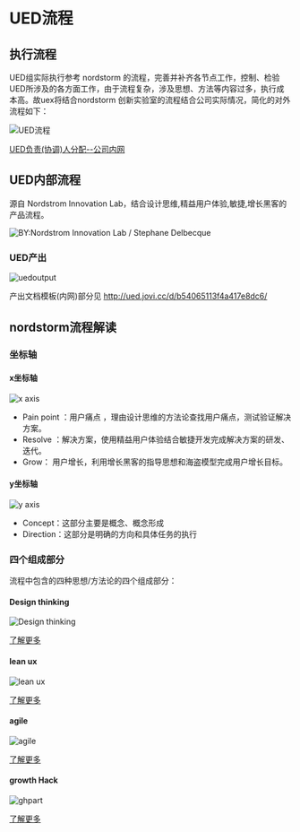 # UED流程

<!-- 注： 部分图片过大，文字难以辨识，请在图片点击右键 → 选择`在新标签页打开图片` 以查看大图。
![右键查看大图](../../assets/imgs/2019-05-09_14-10-01.png) -->

<!-- ## UED 执行流程 -->

## 执行流程

UED组实际执行参考 nordstorm 的流程，完善并补齐各节点工作，控制、检验UED所涉及的各方面工作，由于流程复杂，涉及思想、方法等内容过多，执行成本高。故uex将结合nordstorm 创新实验室的流程结合公司实际情况，简化的对外流程如下：

![UED流程](../../assets/imgs/UEDflow.png)

[UED负责(协调)人分配--公司内网](http://wiki.jiandan100.cn:8090/pages/viewpage.action?pageId=278532118)

## UED内部流程

源自 Nordstrom Innovation Lab，结合设计思维,精益用户体验,敏捷,增长黑客的产品流程。

![BY:Nordstrom Innovation Lab / Stephane Delbecque](../../assets/imgs/Page6-300dpi.png)

### UED产出

![uedoutput](../../assets/imgs/uedoutput.png)

产出文档模板(内网)部分见 <http://ued.jovi.cc/d/b54065113f4a417e8dc6/>

## nordstorm流程解读

### 坐标轴

#### x坐标轴

![x axis](../../assets/imgs/x-axis.png)

- Pain point ：用户痛点 ，理由设计思维的方法论查找用户痛点，测试验证解决方案。
- Resolve ：解决方案，使用精益用户体验结合敏捷开发完成解决方案的研发、迭代。
- Grow： 用户增长，利用增长黑客的指导思想和海盗模型完成用户增长目标。

#### y坐标轴

![y axis](../../assets/imgs/y-axis.png)

- Concept：这部分主要是概念、概念形成
- Direction：这部分是明确的方向和具体任务的执行

### 四个组成部分

流程中包含的四种思想/方法论的四个组成部分：

#### Design thinking

![Design thinking](../../assets/imgs/dtpart.png)

[了解更多](content/references.md#referDesignThinking)

#### lean ux

![lean ux](../../assets/imgs/leanuxpart.png)

[了解更多](content/references.md#referLeanUx)

#### agile

![agile](../../assets/imgs/agilepart.png)

[了解更多](content/references.md#referAgile)

#### growth Hack

![ghpart](../../assets/imgs/ghpart.png)

[了解更多](content/references.md#referGrowthHack)

<!-- #### 旧流程

![研发流程](../../assets/imgs/oldFlow.png) -->